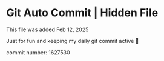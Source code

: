# Git Auto Commit | Hidden File

This file was added Feb 12, 2025

Just for fun and keeping my daily git commit active 🤪

commit number: 1627530
